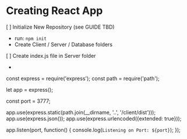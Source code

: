 # Creating React App

[ ] Initialize New Repository (see GUIDE TBD)
  - run: ``` npm init ```
  - Create Client / Server / Database folders

[ ] Create index.js file in Server folder
  - ```
  
  const express = require('express');
  const path = require('path');

  let app = express();

  const port = 3777;

  app.use(express.static(path.join(__dirname, '..', '/client/dist')));
  app.use(express.json());
  app.use(express.urlencoded({extended: true}));

  app.listen(port, function() {
    console.log(`Listening on Port: ${port}`);
  });
  
```
